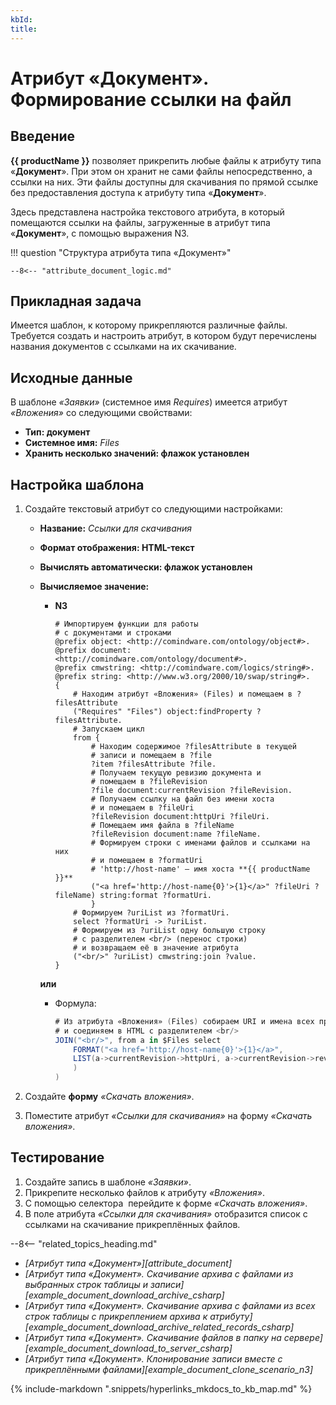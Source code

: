 ```yaml
---
kbId:
title:
---
```


# Атрибут «Документ». Формирование ссылки на файл

## Введение

**{{ productName }}** позволяет прикрепить любые файлы к атрибуту типа «**Документ**». При этом он хранит не сами файлы непосредственно, а ссылки на них. Эти файлы доступны для скачивания по прямой ссылке без предоставления доступа к атрибуту типа «**Документ**».

Здесь представлена настройка текстового атрибута, в который помещаются ссылки на файлы, загруженные в атрибут типа «**Документ**», с помощью выражения N3.

!!! question "Структура атрибута типа «Документ»"

    --8<-- "attribute_document_logic.md"

## Прикладная задача

Имеется шаблон, к которому прикрепляются различные файлы. Требуется создать и настроить атрибут, в котором будут перечислены названия документов с ссылками на их скачивание.

## Исходные данные

В шаблоне _«Заявки»_ (системное имя _Requires_) имеется атрибут _«Вложения»_ со следующими свойствами:

- **Тип: документ**
- **Системное имя:** _Files_
- **Хранить несколько значений: флажок установлен**

## Настройка шаблона

1. Создайте текстовый атрибут со следующими настройками:

    - **Название:** _Ссылки для скачивания_
    - **Формат отображения: HTML-текст**
    - **Вычислять автоматически: флажок установлен**
    - **Вычисляемое значение:**
        - **N3**

            ``` turtle
            # Импортируем функции для работы
            # с документами и строками
            @prefix object: <http://comindware.com/ontology/object#>.
            @prefix document: <http://comindware.com/ontology/document#>.
            @prefix cmwstring: <http://comindware.com/logics/string#>.
            @prefix string: <http://www.w3.org/2000/10/swap/string#>.
            {
                # Находим атрибут «Вложения» (Files) и помещаем в ?filesAttribute
                ("Requires" "Files") object:findProperty ?filesAttribute.
                # Запускаем цикл
                from {
                    # Находим содержимое ?filesAttribute в текущей
                    # записи и помещаем в ?file
                    ?item ?filesAttribute ?file.
                    # Получаем текущую ревизию документа и
                    # помещаем в ?fileRevision
                    ?file document:currentRevision ?fileRevision.
                    # Получаем ссылку на файл без имени хоста
                    # и помещаем в ?fileUri
                    ?fileRevision document:httpUri ?fileUri.
                    # Помещаем имя файла в ?fileName
                    ?fileRevision document:name ?fileName.
                    # Формируем строки с именами файлов и ссылками на них
                    # и помещаем в ?formatUri
                    # 'http://host-name' — имя хоста **{{ productName }}**
                    ("<a href='http://host-name{0}'>{1}</a>" ?fileUri ?fileName) string:format ?formatUri.
                    }
                # Формируем ?uriList из ?formatUri.
                select ?formatUri -> ?uriList.
                # Формируем из ?uriList одну большую строку
                # с разделителем <br/> (перенос строки)
                # и возвращаем её в значение атрибута
                ("<br/>" ?uriList) cmwstring:join ?value.
            }
            ```

        **или**

        - Формула:

            ``` cs
            # Из атрибута «Вложения» (Files) собираем URI и имена всех прикреплённых файлов
            # и соединяем в HTML с разделителем <br/>
            JOIN("<br/>", from a in $Files select
                FORMAT("<a href='http://host-name{0}'>{1}</a>", 
                LIST(a->currentRevision->httpUri, a->currentRevision->revisionFilename)
                )
            )
            ```

2. Создайте **форму** _«Скачать вложения»_.
3. Поместите атрибут _«Ссылки для скачивания»_ на форму _«Скачать вложения»_.

## Тестирование

1. Создайте запись в шаблоне _«Заявки»_.
2. Прикрепите несколько файлов к атрибуту _«Вложения»_.
3. С помощью селектора <em class="fa-light fa-angle-down anchor">‌</em> перейдите к форме _«Скачать вложения»_.
4. В поле атрибута _«Ссылки для скачивания»_ отобразится список с ссылками на скачивание прикреплённых файлов.

<div class="relatedTopics" markdown="block">

--8<-- "related_topics_heading.md"

- _[Атрибут типа «Документ»][attribute_document]_
- _[Атрибут типа «Документ». Скачивание архива с файлами из выбранных строк таблицы и записи][example_document_download_archive_csharp]_
- _[Атрибут типа «Документ». Скачивание архива с файлами из всех строк таблицы с прикреплением архива к атрибуту][example_document_download_archive_related_records_csharp]_
- _[Атрибут типа «Документ». Скачивание файлов в папку на сервере][example_document_download_to_server_csharp]_
- _[Атрибут типа «Документ». Клонирование записи вместе с прикреплёнными файлами][example_document_clone_scenario_n3]_

</div>

{% include-markdown ".snippets/hyperlinks_mkdocs_to_kb_map.md" %}
